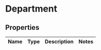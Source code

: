 
# Department

## Properties
Name | Type | Description | Notes
------------ | ------------- | ------------- | -------------



